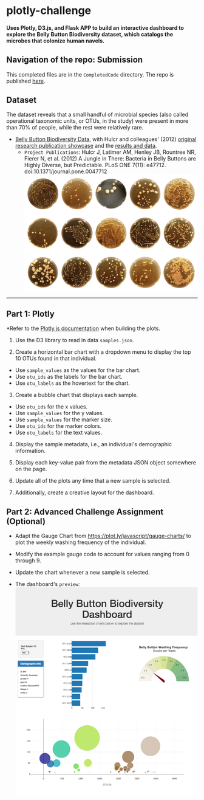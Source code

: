 # plotly-challenge
#### Uses Plotly, D3.js, and Flask APP to build an interactive dashboard to explore the Belly Button Biodiversity dataset, which catalogs the microbes that colonize human navels.

## Navigation of the repo: Submission

This completed files are in the `CompletedCode` directory.
The repo is published [here](https://qianyuema.github.io/plotly-challenge/CompletedCode).

## Dataset
The dataset reveals that a small handful of microbial species (also called operational taxonomic units, or OTUs, in the study) were present in more than 70% of people, while the rest were relatively rare.
* [Belly Button Biodiversity Data](data/samples.json), with Hulcr and colleagues' (2012) [original research publication showcase](http://robdunnlab.com/projects/belly-button-biodiversity/) and the [results and data](http://robdunnlab.com/projects/belly-button-biodiversity/results-and-data/).
  * `Project Publications`: Hulcr J, Latimer AM, Henley JB, Rountree NR, Fierer N, et al. (2012) A Jungle in There: Bacteria in Belly Buttons are Highly Diverse, but Predictable. PLoS ONE 7(11): e47712. doi:10.1371/journal.pone.0047712
 ![preview](Images/bacteria_diversity.png)

- - -

## Part 1: Plotly
*Refer to the [Plotly.js documentation](https://plot.ly/javascript/) when building the plots.

1. Use the D3 library to read in data `samples.json`.

2. Create a horizontal bar chart with a dropdown menu to display the top 10 OTUs found in that individual.
* Use `sample_values` as the values for the bar chart.
* Use `otu_ids` as the labels for the bar chart.
* Use `otu_labels` as the hovertext for the chart.

3. Create a bubble chart that displays each sample. 
* Use `otu_ids` for the x values.
* Use `sample_values` for the y values.
* Use `sample_values` for the marker size.
* Use `otu_ids` for the marker colors.
* Use `otu_labels` for the text values.

4. Display the sample metadata, i.e., an individual's demographic information.

5. Display each key-value pair from the metadata JSON object somewhere on the page.

6. Update all of the plots any time that a new sample is selected.

7. Additionally, create a creative layout for the dashboard. 


## Part 2: Advanced Challenge Assignment (Optional)
* Adapt the Gauge Chart from <https://plot.ly/javascript/gauge-charts/> to plot the weekly washing frequency of the individual.
* Modify the example gauge code to account for values ranging from 0 through 9. 
* Update the chart whenever a new sample is selected.

* The dashboard's `preview`:
![hw](Images/hw02.png)
